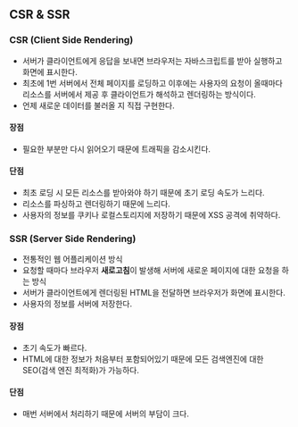 ## CSR & SSR 
 
### CSR (Client Side Rendering)

- 서버가 클라이언트에게 응답을 보내면 브라우저는 자바스크립트를 받아 실행하고 화면에 표시한다.
- 최초에 1번 서버에서 전체 페이지를 로딩하고 이후에는 사용자의 요청이 올때마다 리소스를 서버에서 제공 후 클라이언트가 해석하고 렌더링하는 방식이다.
- 언제 새로운 데이터를 불러올 지 직접 구현한다.

#### 장점
- 필요한 부분만 다시 읽어오기 때문에 트래픽을 감소시킨다.

#### 단점
- 최초 로딩 시 모든 리소스를 받아와야 하기 때문에 초기 로딩 속도가 느리다.
- 리소스를 파싱하고 렌더링하기 때문에 느리다.
- 사용자의 정보를 쿠키나 로컬스토리지에 저장하기 때문에 XSS 공격에 취약하다.

### SSR (Server Side Rendering)

- 전통적인 웹 어플리케이션 방식
- 요청할 때마다 브라우저 **새로고침**이 발생해 서버에 새로운 페이지에 대한 요청을 하는 방식
- 서버가 클라이언트에게 렌더링된 HTML을 전달하면 브라우저가 화면에 표시한다.
- 사용자의 정보를 서버에 저장한다.

#### 장점
- 초기 속도가 빠르다.
- HTML에 대한 정보가 처음부터 포함되어있기 때문에 모든 검색엔진에 대한 SEO(검색 엔진 최적화)가 가능하다.

#### 단점
- 매번 서버에서 처리하기 때문에 서버의 부담이 크다.